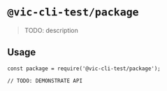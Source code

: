 # `@vic-cli-test/package`

> TODO: description

## Usage

```
const package = require('@vic-cli-test/package');

// TODO: DEMONSTRATE API
```

